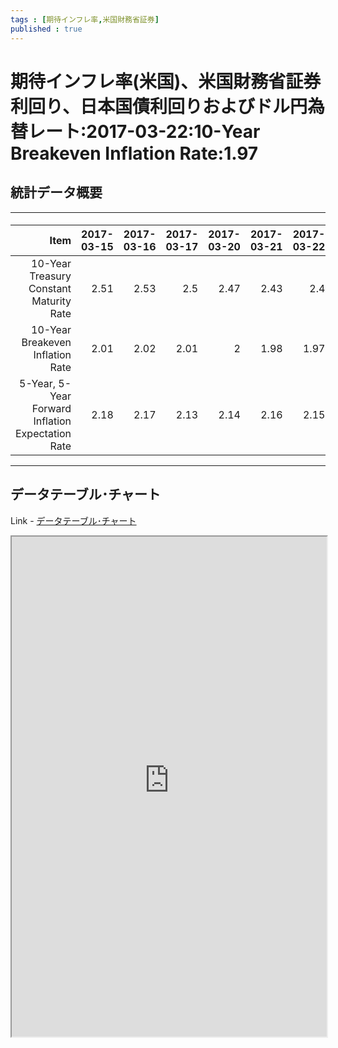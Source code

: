 ```yaml
--- 
tags : [期待インフレ率,米国財務省証券] 
published : true
---
```

# 期待インフレ率(米国)、米国財務省証券利回り、日本国債利回りおよびドル円為替レート:2017-03-22:10-Year Breakeven Inflation Rate:1.97
## 統計データ概要

***

#### 





|                                              Item| 2017-03-15| 2017-03-16| 2017-03-17| 2017-03-20| 2017-03-21| 2017-03-22|
|-------------------------------------------------:|----------:|----------:|----------:|----------:|----------:|----------:|
|           10-Year Treasury Constant Maturity Rate|       2.51|       2.53|        2.5|       2.47|       2.43|        2.4|
|                  10-Year Breakeven Inflation Rate|       2.01|       2.02|       2.01|          2|       1.98|       1.97|
| 5-Year, 5-Year Forward Inflation Expectation Rate|       2.18|       2.17|       2.13|       2.14|       2.16|       2.15|




***
	
## データテーブル･チャート
Link - [データテーブル･チャート](http://knowledgevault.saecanet.com/charts/am-consulting.co.jp-BreakevenInflationRate.html)
<iframe src="http://knowledgevault.saecanet.com/charts/am-consulting.co.jp-BreakevenInflationRate.html" width="100%" height="800px"></iframe>